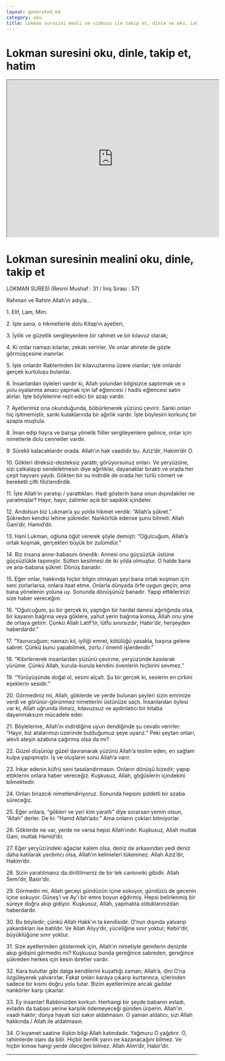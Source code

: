 ```yaml
---
layout: generated_md
category: oku
title: Lokman suresini meali ve videosu ile takip et, dinle ve oku, Lokman dinle, Lokman meali, hatim dinle, hatim yap.
---
```


<div class="container">
  <div class="row">
    <div class="col-lg-12">
      <h1>Lokman suresini oku, dinle, takip et, hatim</h1>
      <!--<div class="div-youtube-embed">-->
      <div class="">
        <iframe width="560" height="415" src="https://www.youtube.com/embed/">frameborder="0" allowfullscreen></iframe>
      </div>
    </div>
  </div>

  <div class="row">
    <div class="col-lg-12">
      <h1>Lokman suresinin mealini oku, dinle, takip et</h1>
      <div><p></p><p></p><p>LOKMAN SURESİ (Resmi Mushaf : 31 / İniş Sırası : 57)</p><p>Rahman ve Rahim Allah’ın adıyla…</p><p></p><p></p><p>1. Elif, Lam, Mim.</p><p></p><p></p><p>2. İşte sana, o hikmetlerle dolu Kitap’ın ayetleri,</p><p></p><p></p><p>3. İyilik ve güzellik sergileyenlere bir rahmet ve bir kılavuz olarak;</p><p></p><p></p><p>4. Ki onlar namazı kılarlar, zekatı verirler. Ve onlar ahirete de gözle görmüşçesine inanırlar.</p><p></p><p></p><p>5. İşte onlardır Rablerinden bir kılavuzlanma üzere olanlar; işte onlardır gerçek kurtuluşu bulanlar.</p><p></p><p></p><p>6. İnsanlardan öyleleri vardır ki, Allah yolundan bilgisizce saptırmak ve o yolu oyalanma amacı yapmak için laf eğlencesi / hadis eğlencesi satın alırlar. İşte böylelerine rezil edici bir azap vardır.</p><p></p><p></p><p>7. Ayetlerimiz ona okunduğunda, böbürlenerek yüzünü çevirir. Sanki onları hiç işitmemiştir, sanki kulaklarında bir ağırlık vardır. İşte böylesini korkunç bir azapla muştula.</p><p></p><p></p><p>8. İman edip hayra ve barışa yönelik fiiller sergileyenlere gelince, onlar için nimetlerle dolu cennetler vardır.</p><p></p><p></p><p>9. Sürekli kalacaklardır orada. Allah’ın hak vaadidir bu. Aziz’dir, Hakim’dir O.</p><p></p><p></p><p>10. Gökleri direksiz-desteksiz yarattı; görüyorsunuz onları. Ve yeryüzüne, sizi çalkalayıp sendeletmesin diye ağırlıklar, dayanaklar bıraktı ve orada her çeşit hayvanı yaydı. Gökten bir su indirdik de orada her türlü cömert ve bereketli çifti filizlendirdik.</p><p></p><p></p><p>11. İşte Allah’ın yaratışı / yarattıkları. Hadi gösterin bana onun dışındakiler ne yaratmışlar? Hayır, hayır, zalimler açık bir sapıklık içindeler.</p><p></p><p></p><p>12. Andolsun biz Lukman’a şu yolda hikmet verdik: “Allah’a şükret.” Şükreden kendisi lehine şükreder. Nankörlük edense şunu bilmeli: Allah Gani’dir, Hamid’dir.</p><p></p><p></p><p>13. Hani Lukman, oğluna öğüt vererek şöyle demişti: “Oğulcuğum, Allah’a ortak koşmak, gerçekten büyük bir zulümdür.”</p><p></p><p></p><p>14. Biz insana anne-babasını önerdik: Annesi onu güçsüzlük üstüne güçsüzlükle taşımıştır. Sütten kesilmesi de iki yılda olmuştur. O halde bana ve ana-babana şükret. Dönüş banadır.</p><p></p><p></p><p>15. Eğer onlar, hakkında hiçbir bilgin olmayan şeyi bana ortak koşman için seni zorlarlarsa, onlara itaat etme. Onlarla dünyada örfe uygun geçin; ama bana yönelenin yoluna uy. Sonunda dönüşünüz banadır. Yapıp ettiklerinizi size haber vereceğim.</p><p></p><p></p><p>16. “Oğulcuğum, şu bir gerçek ki, yaptığın bir hardal danesi ağırlığında olsa, bir kayanın bağrına veya göklere, yahut yerin bağrına konsa, Allah onu yine de ortaya getirir. Çünkü Allah Latif’tir, lütfu sınırsızdır; Habir’dir, herşeyden haberdardır.”</p><p></p><p></p><p>17. “Yavrucuğum; namazı kıl, iyiliği emret, kötülüğü yasakla, başına gelene sabret. Çünkü bunu yapabilmek, zorlu / önemli işlerdendir.”</p><p></p><p></p><p>18. “Kibirlenerek insanlardan yüzünü çevirme, yeryüzünde kasılarak yürüme. Çünkü Allah, kurula-kurula kendini övenlerin hiçbirini sevmez.”</p><p></p><p></p><p>19. “Yürüyüşünde doğal ol, sesini alçalt. Şu bir gerçek ki, seslerin en çirkini eşeklerin sesidir.”</p><p></p><p></p><p>20. Görmediniz mi, Allah, göklerde ve yerde bulunan şeyleri sizin emrinize verdi ve görünür-görünmez nimetlerini üstünüze saçtı. İnsanlardan öylesi var ki, Allah uğrunda ilimsiz, kılavuzsuz ve aydınlatıcı bir kitaba dayanmaksızın mücadele eder.</p><p></p><p></p><p>21. Böylelerine, Allah’ın indirdiğine uyun dendiğinde şu cevabı verirler: “Hayır, biz atalarımızı üzerinde bulduğumuz şeye uyarız.” Peki şeytan onları, alevli ateşin azabına çağırmış olsa da mı?</p><p></p><p></p><p>22. Güzel düşünüp güzel davranarak yüzünü Allah’a teslim eden, en sağlam kulpa yapışmıştır. İş ve oluşların sonu Allah’a varır.</p><p></p><p></p><p>23. İnkar edenin küfrü seni tasalandırmasın. Onların dönüşü bizedir; yapıp ettiklerini onlara haber vereceğiz. Kuşkusuz, Allah, göğüslerin içindekini bilmektedir.</p><p></p><p></p><p>24. Onları birazcık nimetlendiriyoruz. Sonunda hepsini şiddetli bir azaba süreceğiz.</p><p></p><p></p><p>25. Eğer onlara, “gökleri ve yeri kim yarattı” diye sorarsan yemin olsun, “Allah” derler. De ki: “Hamd Allah’adır.” Ama onların çokları bilmiyorlar.</p><p></p><p></p><p>26. Göklerde ne var, yerde ne varsa hepsi Allah’ındır. Kuşkusuz, Allah mutlak Gani, mutlak Hamid’dir.</p><p></p><p></p><p>27. Eğer yeryüzündeki ağaçlar kalem olsa, deniz de arkasından yedi deniz daha katılarak yardımcı olsa, Allah’ın kelimeleri tükenmez. Allah Aziz’dir, Hakim’dir.</p><p></p><p></p><p>28. Sizin yaratılmanız da diriltilmeniz de bir tek canlınınki gibidir. Allah Semi’dir, Basir’dir.</p><p></p><p></p><p>29. Görmedin mi, Allah geceyi gündüzün içine sokuyor, gündüzü de gecenin içine sokuyor. Güneş’i ve Ay’ı bir emre boyun eğdirmiş. Hepsi belirlenmiş bir süreye doğru akıp gidiyor. Kuşkusuz, Allah, yapmakta olduklarınızdan haberdardır.</p><p></p><p></p><p>30. Bu böyledir; çünkü Allah Hakk’ın ta kendisidir. O’nun dışında yalvarıp yakardıkları ise batıldır. Ve Allah Aliyy’dir, yüceliğine sınır yoktur; Kebir’dir, büyüklüğüne sınır yoktur.</p><p></p><p></p><p>31. Size ayetlerinden göstermek için, Allah’ın nimetiyle gemilerin denizde akıp gidişini görmedin mi? Kuşkusuz bunda gereğince sabreden, gereğince şükreden herkes için kesin ibretler vardır.</p><p></p><p></p><p>32. Kara bulutlar gibi dalga kendilerini kuşattığı zaman; Allah’a, dini O’na özgüleyerek yalvarırlar. Fakat onları karaya çıkarıp kurtarınca, içlerinden sadece bir kısmı doğru yolu tutar. Bizim ayetlerimize ancak gaddar nankörler karşı çıkarlar.</p><p></p><p></p><p>33. Ey insanlar! Rabbinizden korkun. Herhangi bir şeyde babanın evladı, evladın da babası yerine karşılık ödemeyeceği günden ürperin. Allah’ın vaadi haktır; dünya hayatı sizi sakın aldatmasın. O yaman aldatıcı, sizi Allah hakkında / Allah ile aldatmasın.</p><p></p><p></p><p>34. O kıyamet saatine ilişkin bilgi Allah katındadır. Yağmuru O yağdırır. O, rahimlerde olanı da bilir. Hiçbir benlik yarın ne kazanacağını bilmez. Ve hiçbir kimse hangi yerde öleceğini bilmez. Allah Alim’dir, Habir’dir.</p><p></p><p></p></div>
    </div>
  </div>
</div>
<hr />
